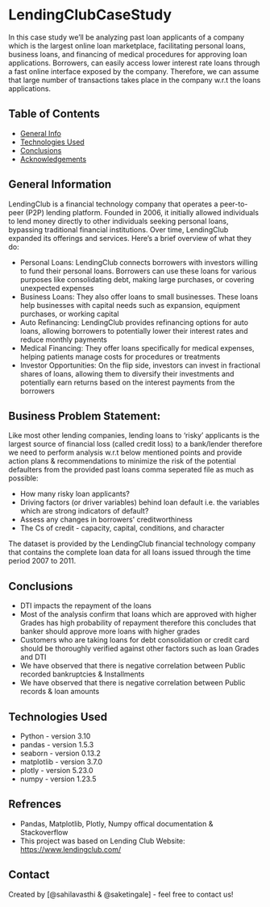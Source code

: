 # LendingClubCaseStudy
In this case study we’ll be analyzing past loan applicants of a company which is the largest online loan marketplace, facilitating personal loans, business loans, and financing of medical procedures for approving loan applications. Borrowers, can easily access lower interest rate loans through a fast online interface exposed by the company. Therefore, we can assume that large number of transactions takes place in the company w.r.t the loans applications.


## Table of Contents
* [General Info](#general-information)
* [Technologies Used](#technologies-used)
* [Conclusions](#conclusions)
* [Acknowledgements](#acknowledgements)

## General Information
LendingClub is a financial technology company that operates a peer-to-peer (P2P) lending platform. Founded in 2006, it initially allowed individuals to lend money directly to other individuals seeking personal loans, bypassing traditional financial institutions. Over time, LendingClub expanded its offerings and services.
Here’s a brief overview of what they do:
- Personal Loans: LendingClub connects borrowers with investors willing to fund their personal loans. Borrowers can use these loans for various purposes like consolidating debt, making large purchases, or covering unexpected expenses
- Business Loans: They also offer loans to small businesses. These loans help businesses with capital needs such as expansion, equipment purchases, or working capital
- Auto Refinancing: LendingClub provides refinancing options for auto loans, allowing borrowers to potentially lower their interest rates and reduce monthly payments
- Medical Financing: They offer loans specifically for medical expenses, helping patients manage costs for procedures or treatments
- Investor Opportunities: On the flip side, investors can invest in fractional shares of loans, allowing them to diversify their investments and potentially earn returns based on the interest payments from the borrowers
  
## Business Problem Statement:
Like most other lending companies, lending loans to ‘risky’ applicants is the largest source of financial loss (called credit loss) to a bank/lender therefore we need to perform analysis w.r.t below mentioned points and provide action plans & recommendations to minimize the risk of the potential defaulters from the provided past loans comma seperated file as much as possible:

- How many risky loan applicants?
- Driving factors (or driver variables) behind loan default i.e. the variables which are strong indicators of default?
- Assess any changes in borrowers' creditworthiness
- The Cs of credit - capacity, capital, conditions, and character  

The dataset is provided by the LendingClub financial technology company that contains the complete loan data for all loans issued through the time period 2007 to 2011.

## Conclusions
- DTI impacts the repayment of the loans
- Most of the analysis confirm that loans which are approved with higher Grades has high probability of repayment therefore this concludes that banker should approve more loans with higher grades
- Customers who are taking loans for debt consolidation or credit card should be thoroughly verified against other factors such as loan Grades and DTI
- We have observed that there is negative correlation between Public recorded bankruptcies & Installments
- We have observed that there is negative correlation between Public records & loan amounts

## Technologies Used
- Python - version 3.10
- pandas - version 1.5.3
- seaborn - version 0.13.2
- matplotlib - version 3.7.0
- plotly - version 5.23.0
- numpy - version 1.23.5

## Refrences
- Pandas, Matplotlib, Plotly, Numpy offical documentation & Stackoverflow
- This project was based on Lending Club Website: https://www.lendingclub.com/


## Contact
Created by [@sahilavasthi & @saketingale] - feel free to contact us!

